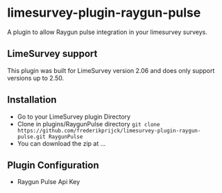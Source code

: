 # limesurvey-plugin-raygun-pulse
A plugin to allow Raygun pulse integration in your limesurvey surveys.

## LimeSurvey support
This plugin was built for LimeSurvey version 2.06 and does only support versions up to 2.50.

## Installation
- Go to your LimeSurvey plugin Directory
- Clone in plugins/RaygunPulse directory `git clone https://github.com/frederikprijck/limesurvey-plugin-raygun-pulse.git RaygunPulse`
- You can download the zip at ...

## Plugin Configuration
- Raygun Pulse Api Key
